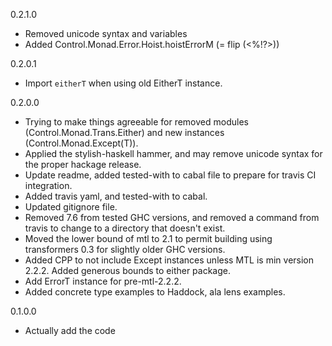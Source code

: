 0.2.1.0

* Removed unicode syntax and variables
* Added Control.Monad.Error.Hoist.hoistErrorM (= flip (<%!?>))

0.2.0.1

* Import `eitherT` when using old EitherT instance.

0.2.0.0

* Trying to make things agreeable for removed modules (Control.Monad.Trans.Either) and new instances (Control.Monad.Except(T)).
* Applied the stylish-haskell hammer, and may remove unicode syntax for the proper hackage release.
* Update readme, added tested-with to cabal file to prepare for travis CI integration.
* Added travis yaml, and tested-with to cabal.
* Updated gitignore file.
* Removed 7.6 from tested GHC versions, and removed a command from travis to change to a directory that doesn't exist.
* Moved the lower bound of mtl to 2.1 to permit building using transformers 0.3 for slightly older GHC versions.
* Added CPP to not include Except instances unless MTL is min version 2.2.2. Added generous bounds to either package.
* Add ErrorT instance for pre-mtl-2.2.2.
* Added concrete type examples to Haddock, ala lens examples.

0.1.0.0

* Actually add the code
